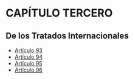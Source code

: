 # CAPÍTULO TERCERO

## De los Tratados Internacionales

- [Artículo 93](./01.%20Artículo%2093.md)
- [Artículo 94](./02.%20Artículo%2094.md)
- [Artículo 95](./03.%20Artículo%2095.md)
- [Artículo 96](./04.%20Artículo%2096.md)
